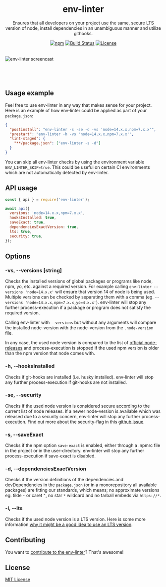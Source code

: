 <div align="center">
    <h1>env-linter</h1>
    <p>Ensures that all developers on your project use the same, secure LTS version of node, install dependencies in an unambiguous manner and utilize githooks.</p>

[![npm](https://img.shields.io/npm/v/env-linter.svg)](https://www.npmjs.com/package/env-linter)
[![Build Status](https://github.com/merkle-open/env-linter/workflows/ci/badge.svg?branch=master)](https://github.com/merkle-open/env-linter/actions)
[![License](https://img.shields.io/badge/license-MIT-green.svg)](http://opensource.org/licenses/MIT)

</div>

<div style="max-width:640px;margin:0 auto;padding:20px 0 60px 0;">
    <img src="./env-linter.gif" alt="env-linter screencast">
</div>

## Usage example

Feel free to use env-linter in any way that makes sense for your project. Here is an example of how env-linter could be applied as part of your `package.json`:

```json
{
  "postinstall": "env-linter -s -se -d -vs 'node=14.x.x,npm=7.x.x'",
  "prestart": "env-linter -h -vs 'node=14.x.x,npm=7.x.x'",
  "lint-staged": {
    "**/package.json": ["env-linter -s -d"]
  }
}
```

You can skip all env-linter checks by using the environment variable `ENV_LINTER_SKIP=true`. This could be useful on certain CI environments which are not automatically detected by env-linter.

## API usage

```js
const { api } = require('env-linter');

await api({
  versions: 'node=14.x.x,npm=7.x.x',
  hooksInstalled: true,
  saveExact: true,
  dependenciesExactVersion: true,
  lts: true,
  security: true,
});
```

## Options

### -vs, --versions [string]

Checks the installed versions of global packages or programs like node, npm, yo, etc. against a required version.
For example calling `env-linter --versions 'node=14.x.x'` will ensure that version 14 of node is being used. Multiple versions can be checked by separating them with a comma (eg. `--versions 'node=14.x.x,npm=7.x.x,yo=4.x.x'`).
env-linter will stop any further process-execution if a package or program does not satisfy the required version.

Calling env-linter with `--versions` but without any arguments will compare the installed node-version with the node-version from the `.node-version` file.

In any case, the used node version is compared to the list of [official node-releases](https://nodejs.org/dist/index.json) and process-execution is stopped if the used npm version is older than the npm version that node comes with.

### -h, --hooksInstalled

Checks if git-hooks are installed (i.e. husky installed). env-linter will stop any further process-execution if git-hooks are not installed.

### -se, --security

Checks if the used node version is considered secure according to the current list of node releases. If a newer node-version is available which was released due to a security concern, env-linter will stop any further process-execution. Find out more about the security-flag in this [github issue](https://github.com/nodejs/Release/issues/437).

### -s, --saveExact

Checks if the npm option `save-exact` is enabled, either through a .npmrc file in the project or in the user-directory. env-linter will stop any further process-execution if save-exact is disabled.

### -d, --dependenciesExactVersion

Checks if the version definitions of the dependencies and devDependencies in the `package.json` (or in a monorepository all available packages) are fitting our standards, which means; no approximate versions eg. tilde `~` or caret `^`, no star `*` wildcard and no tarball embeds via `https://*`.

### -l, --lts

Checks if the used node version is a LTS version. Here is some more information [why it might be a good idea to use an LTS version](https://nodejs.org/en/about/releases/).

## Contributing

You want to [contribute to the env-linter](./.github/contributing.md)? That's awesome!

## License

[MIT License](./LICENSE)
